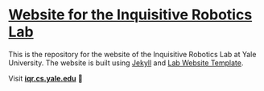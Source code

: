 # [Website for the Inquisitive Robotics Lab](https://iqr-lab.github.io)

This is the repository for the website of the Inquisitive Robotics Lab at Yale University. The website is built using [Jekyll](https://jekyllrb.com/) and [Lab Website Template](https://greene-lab.gitbook.io/lab-website-template-docs).


Visit **[iqr.cs.yale.edu](https://iqr.cs.yale.edu)** 🚀
